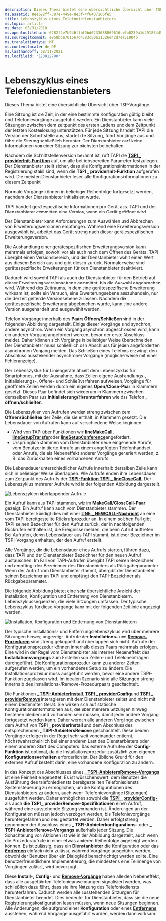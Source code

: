 ```yaml
---
description: Dieses Thema bietet eine übersichtliche Übersicht über TSP-Vorgänge.
ms.assetid: 8ee592ff-387e-449e-8e3f-4f6407166fe5
title: Lebenszyklus eines Telefoniedienstanbieters
ms.topic: article
ms.date: 05/31/2018
ms.openlocfilehash: 6282f4e7b946ffb79bd6233688869616cc0b0259a1d491834452290474c552a0
ms.sourcegitcommit: e858bbe701567d4583c50a11326e42d7ea51804b
ms.translationtype: MT
ms.contentlocale: de-DE
ms.lasthandoff: 08/11/2021
ms.locfileid: "120012700"
---
```

# <a name="life-cycle-of-a-telephony-service-provider"></a>Lebenszyklus eines Telefoniedienstanbieters

Dieses Thema bietet eine übersichtliche Übersicht über TSP-Vorgänge.

Eine Sitzung ist die Zeit, in der eine bestimmte Konfiguration gültig bleibt und Telefonievorgänge ausgeführt werden. Ein Dienstanbieter kann viele Sitzungen zwischen dem zeitpunkt des ersten Ladens und dem Zeitpunkt der letzten Kostenlosung unterstützen. Für jede Sitzung handelt TAPI die Version der Schnittstelle aus, startet die Sitzung, führt Vorgänge aus und fährt die Sitzung schließlich herunter. Der Dienstanbieter darf keine Informationen von einer Sitzung zur nächsten beibehalten.

Nachdem die Schnittstellenversion bekannt ist, ruft TAPI die [**TSPI \_ providerInit-Funktion**](/windows/win32/api/tspi/nf-tspi-tspi_providerinit) auf, um alle betriebsbereiten Parameter festzulegen. Der Dienstanbieter stellt sicher, dass alle Konfigurationsinformationen in der Registrierung stabil sind, wenn die **TSPI \_ providerInit-Funktion** aufgerufen wird. Die meisten Dienstanbieter lesen alle Konfigurationsinformationen zu diesem Zeitpunkt.

Normale Vorgänge können in beliebiger Reihenfolge fortgesetzt werden, nachdem der Dienstanbieter initialisiert wurde.

TAPI handelt gerätespezifische Informationen pro Gerät aus. TAPI und der Dienstanbieter committen eine Version, wenn ein Gerät geöffnet wird.

Der Dienstanbieter kann Anforderungen zum Auswählen und Abbrechen von Erweiterungsversionen empfangen. Während eine Erweiterungsversion ausgewählt ist, arbeitet das Gerät streng nach dieser gerätespezifischen Erweiterungsversion.

Die Aushandlung einer gerätespezifischen Erweiterungsversion kann mehrmals erfolgen, sowohl vor als auch nach dem Öffnen des Geräts. TAPI übergibt einen Versionsbereich, und der Dienstanbieter wählt einen Wert aus diesem Bereich aus und gibt diesen zurück. Normalerweise sind gerätespezifische Erweiterungen für den Dienstanbieter deaktiviert.

Dadurch wird sowohl TAPI als auch der Dienstanbieter für den Betrieb auf dieser Erweiterungsversionsebene committet, bis die Auswahl abgebrochen wird. Während des Zeitraums, in dem eine gerätespezifische Erweiterung wirksam ist, sollte ein Versuch, eine Erweiterungsebene auszuhandeln, nur die derzeit geltende Versionsebene zulassen. Nachdem die gerätespezifische Erweiterung abgebrochen wurde, kann eine andere Version ausgehandelt und ausgewählt werden.

Telefon Vorgänge innerhalb des **Paars Öffnen/Schließen** sind in der folgenden Abbildung dargestellt. Einige dieser Vorgänge sind synchron, andere asynchron. Wenn ein Vorgang asynchron abgeschlossen wird, kann ein anderer Vorgang angefordert werden, bevor der erste Abschluss meldet. Daher können sich Vorgänge in beliebiger Weise überschneiden. Der Dienstanbieter muss schließlich den Abschluss für jeden angeforderten asynchronen Vorgang melden. Das Schließen eines Telefons erzwingt den Abschluss ausstehender asynchroner Vorgänge (möglicherweise mit einer Fehleranzeige).

Der Lebenszyklus für Liniengeräte ähnelt dem Lebenszyklus für Smartphones, mit der Ausnahme, dass Zeilen eigene Aushandlungs-, Initialisierungs-, Offene- und Schließverfahren aufweisen. Vorgänge für geöffnete Zeilen werden durch ein eigenes **Open/Close-Paar** in Klammern gesetzt. Dieses Paar befindet sich wiederum in Klammern zwischen demselben Paar aus **Initialisierung/Herunterfahren** wie das Telefon **, öffnen/schließen.**

Die Lebenszyklen von Aufrufen werden streng zwischen dem **Öffnen/Schließen** der Zeile, die sie enthält, in Klammern gesetzt. Die Lebensdauer von Aufrufen kann auf verschiedene Weise beginnen:

-   Wird von TAPI über Funktionen wie [**lineMakeCall,**](/windows/win32/api/tapi/nf-tapi-linemakecall) [**lineSetupTransfer**](/windows/win32/api/tapi/nf-tapi-linesetuptransfer)oder [**lineSetupConference**](/windows/win32/api/tapi/nf-tapi-linesetupconference)angefordert.
-   Ursprünglich stammen vom Dienstanbieter neue eingehende Anrufe, vom Benutzer initiierte Anrufe an einem angefügten Telefonhandset oder Anrufe, die als Nebeneffekt anderer Vorgänge generiert werden, z. B. das Zurückhalten eines vorhandenen Anrufs.

Die Lebensdauer unterschiedlicher Aufrufe innerhalb derselben Zeile kann sich in beliebiger Weise überlappen. Alle Aufrufe enden ihre Lebensdauer zum Zeitpunkt des Aufrufs der [**TSPI-Funktion TSPI \_ lineCloseCall.**](/windows/win32/api/tspi/nf-tspi-tspi_lineclosecall) Der Lebenszyklus mehrerer Aufrufe wird in der folgenden Abbildung dargestellt.

![Lebenszyklen überlappender Aufrufe](images/modell.png)

Ein Aufruf kann aus TAPI stammen, wie im **MakeCall/CloseCall-Paar** gezeigt. Ein Aufruf kann auch vom Dienstanbieter stammen. Der Dienstanbieter kündigt dies mit einer [**LINE \_ NEWCALL-Nachricht**](line-newcall.md) an eine vom TAPI bereitgestellte Rückrufprozedur an. In einem solchen Fall gibt TAPI seinen Bezeichner für den Aufruf zurück, der in nachfolgenden Rückrufen enthalten ist, die Ereignisse melden, die beim Aufruf auftreten. Bei Aufrufen, deren Lebensdauer aus TAPI stammt, ist dieser Bezeichner im TSPI-Vorgang enthalten, der den Aufruf erstellt.

Alle Vorgänge, die die Lebensdauer eines Aufrufs starten, führen dazu, dass TAPI und der Dienstanbieter Bezeichner für den neuen Aufruf austauschen. Im Fall von TAPI-Aufrufen übergibt TAPI seinen Bezeichner und empfängt den Bezeichner des Dienstanbieters als Rückgabeparameter. Wenn der Aufruf vom Dienstanbieter stammt, übergibt der Dienstanbieter seinen Bezeichner an TAPI und empfängt den TAPI-Bezeichner als Rückgabeparameter.

Die folgende Abbildung bietet eine sehr übersichtliche Ansicht der Installation, Konfiguration und Entfernung von Dienstanbietern. Lebenszyklussequenzen, die viele Sitzungen umfassen. Der typische Lebenszyklus für diese Vorgänge kann mit der folgenden Zeitlinie angezeigt werden.

![Installation, Konfiguration und Entfernung von Dienstanbietern](images/model2.png)

Der typische Installations- und Entfernungslebenszyklus wird über mehrere Sitzungen hinweg angezeigt. Aufrufe der **Installations-** und [**Remove-Prozeduren**](/windows/win32/api/tapi3if/nf-tapi3if-itcollection2-remove) sind streng gekoppelt und überlappen sich nicht. Aufrufe  der Konfigurationsprozedur können innerhalb dieses Paars mehrmals erfolgen. Eine wird in der Regel vom Dienstanbieter als interner Nebeneffekt des **Installationsvorgangs** zum Erstellen von Zeilen- und Telefoneinträgen durchgeführt. Die  Konfigurationsprozedur kann zu anderen Zeiten aufgerufen werden, um ein vorhandenes Setup zu ändern. Die  Installationsprozedur muss ausgeführt werden, bevor eine andere TSPI-Funktion zugelassen wird. Im idealen Szenario sind alle Sitzungen  streng innerhalb des Installations-/Remove-Prozedurpaars geschachtelt.

Die Funktionen [**\_ TSPI-AnbieterInstall,**](/windows/win32/api/tspi/nf-tspi-tspi_providerinstall) [**TSPI \_ providerConfig**](/windows/win32/api/tspi/nf-tspi-tspi_providerconfig)und [**TSPI \_ providerRemove**](/windows/win32/api/tspi/nf-tspi-tspi_providerremove) interagieren mit dem Dienstanbieter selbst und nicht mit einem bestimmten Gerät. Sie wirken sich auf statische Konfigurationsinformationen aus, die über mehrere Sitzungen hinweg bestehen bleiben und vorhanden sein müssen, damit jeder andere Vorgang fortgesetzt werden kann. Daher werden alle anderen Vorgänge zwischen dem Aufruf von **TSPI \_ providerInstall** und dem Abschluss des entsprechenden **\_ TSPI-AnbietersRemove** geschachtelt. Diese beiden Vorgänge erfolgen in der Regel sehr weit voneinander entfernt, höchstwahrscheinlich bei einer anderen Last des Dienstanbieters oder einem anderen Start des Computers. Das externe Aufrufen der **Config-Funktion** ist optional, da die Installationsprozedur zusätzlich zum eigenen **Konfigurationsverhalten** erforderlich ist.  Der übliche Grund für den externen Aufruf besteht darin, eine vorhandene Konfiguration zu ändern.

In das Konzept des Abschlusses eines [**\_ TSPI-AnbietersRemove-Vorgangs**](/windows/win32/api/tspi/nf-tspi-tspi_providerremove) ist eine Feinheit eingebettet. Es ist wünschenswert, dem Benutzer die Ausführung des telefoniediensts bereitgestellten Telefoniediensts Systemsteuerung zu ermöglichen, um die Konfigurationen des Dienstanbieters zu ändern, auch wenn Telefonievorgänge (Sitzungen) ausgeführt werden. Daher ermöglichen sowohl die [**TSPI \_ providerConfig-**](/windows/win32/api/tspi/nf-tspi-tspi_providerconfig) als auch **die TSPI \_ providerRemove-Spezifikationen** einen Aufruf, während eine ausstehende Sitzung vorhanden ist. Änderungen an der Konfiguration müssen jedoch verzögert werden, bis Telefonievorgänge heruntergefahren und neu gestartet werden. Daher erfolgt streng genommen der Abschluss eines **\_ TSPI-Anbieterkonfigurations-** oder **\_ TSPI-AnbieterRemove-Vorgangs** außerhalb jeder Sitzung. Die Schachtelung von Aktionen ist wie in der Abbildung dargestellt, auch wenn die Prozeduraufrufe in einer etwas anderen Reihenfolge angezeigt werden können. Es ist zulässig, dass ein **Dienstanbieter** die Konfiguration oder das [**Entfernen**](/windows/win32/api/tapi3if/nf-tapi3if-itcollection2-remove) einfach nicht zulässt, während Vorgänge ausgeführt werden, obwohl der Benutzer über ein Dialogfeld benachrichtigt werden sollte. Eine benutzerfreundlichere Implementierung, die mindestens eine Teilmenge von Vorgängen zulässt, wird bevorzugt.

Diese **Install-,** **Config-** und [**Remove-Vorgänge**](/windows/win32/api/tapi3if/nf-tapi3if-itcollection2-remove) haben alle den Nebeneffekt, dass alle ausgeführten Telefonieanwendungen signalisiert werden, was schließlich dazu führt, dass sie ihre Nutzung des Telefoniediensts herunterfahren. Dadurch werden alle ausstehenden Sitzungen für Dienstanbieter beendet. Dies bedeutet für Dienstanbieter, dass sie die neue Registrierungskonfiguration lesen müssen, wenn neue Sitzungen beginnen. Alle Änderungen, die aufgrund einer **Konfiguration** oder eines [**Entfernens**](/windows/win32/api/tapi3if/nf-tapi3if-itcollection2-remove) ausstehen, während Vorgänge ausgeführt wurden, werden dann wirksam.

 

 
